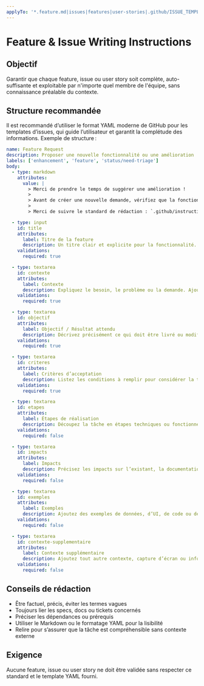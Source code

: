 ```yaml
---
applyTo: '*.feature.md|issues|features|user-stories|.github/ISSUE_TEMPLATE/*'
---
```


# Feature & Issue Writing Instructions

## Objectif

Garantir que chaque feature, issue ou user story soit complète, auto-suffisante et exploitable par n'importe quel membre de l'équipe, sans connaissance préalable du contexte.


## Structure recommandée

Il est recommandé d’utiliser le format YAML moderne de GitHub pour les templates d’issues, qui guide l’utilisateur et garantit la complétude des informations. Exemple de structure :

```yaml
name: Feature Request
description: Proposer une nouvelle fonctionnalité ou une amélioration
labels: ['enhancement', 'feature', 'status/need-triage']
body:
  - type: markdown
    attributes:
      value: |
        > Merci de prendre le temps de suggérer une amélioration !
        >
        > Avant de créer une nouvelle demande, vérifiez que la fonctionnalité n’a pas déjà été proposée dans les [issues existantes](../../issues).
        >
        > Merci de suivre le standard de rédaction : `.github/instructions/feature-writing.instructions.md`

  - type: input
    id: title
    attributes:
      label: Titre de la feature
      description: Un titre clair et explicite pour la fonctionnalité.
    validations:
      required: true

  - type: textarea
    id: contexte
    attributes:
      label: Contexte
      description: Expliquez le besoin, le problème ou la demande. Ajoutez des liens vers la documentation, specs ou tickets liés.
    validations:
      required: true

  - type: textarea
    id: objectif
    attributes:
      label: Objectif / Résultat attendu
      description: Décrivez précisément ce qui doit être livré ou modifié.
    validations:
      required: true

  - type: textarea
    id: criteres
    attributes:
      label: Critères d’acceptation
      description: Listez les conditions à remplir pour considérer la tâche comme terminée (exemples, cas limites…).
    validations:
      required: true

  - type: textarea
    id: etapes
    attributes:
      label: Étapes de réalisation
      description: Découpez la tâche en étapes techniques ou fonctionnelles si pertinent.
    validations:
      required: false

  - type: textarea
    id: impacts
    attributes:
      label: Impacts
      description: Précisez les impacts sur l’existant, la documentation, les tests, etc.
    validations:
      required: false

  - type: textarea
    id: exemples
    attributes:
      label: Exemples
      description: Ajoutez des exemples de données, d’UI, de code ou de comportement attendu.
    validations:
      required: false

  - type: textarea
    id: contexte-supplementaire
    attributes:
      label: Contexte supplémentaire
      description: Ajoutez tout autre contexte, capture d’écran ou information utile.
    validations:
      required: false
```

## Conseils de rédaction

- Être factuel, précis, éviter les termes vagues
- Toujours lier les specs, docs ou tickets concernés
- Préciser les dépendances ou prérequis
- Utiliser le Markdown ou le formatage YAML pour la lisibilité
- Relire pour s’assurer que la tâche est compréhensible sans contexte externe

## Exigence

Aucune feature, issue ou user story ne doit être validée sans respecter ce standard et le template YAML fourni.

